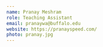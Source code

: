 ```yaml
---
name: Pranay Meshram
role: Teaching Assistant
email: pranaywa@buffalo.edu
website: https://pranayspeed.com/
photo: pranay.jpg
---
```


<!-- I like teaching Computer Science! -->
